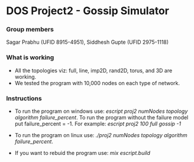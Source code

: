 # DOS Project2 - Gossip Simulator

### Group members
Sagar Prabhu (UFID 8915-4951), Siddhesh Gupte (UFID 2975-1118)

### What is working
* All the topologies viz: full, line, imp2D, rand2D, torus, and 3D are working.
* We tested the program with 10,000 nodes on each type of network.

### Instructions
* To run the program on windows use: *escript proj2 numNodes topology algorithm failure_percent*. To run the program without the failure model put failure_percent = -1. 
For example: *escript proj2 100 full gossip -1*

* To run the program on linux use: *./proj2 numNodes topology algorithm failure_percent*.

* If you want to rebuid the program use: *mix escript.build*




